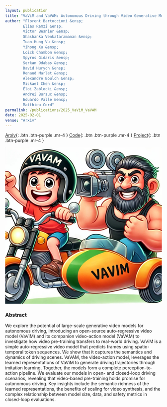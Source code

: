 ```yaml
---
layout: publication
title: "VaViM and VaVAM: Autonomous Driving through Video Generative Modeling"
author: "Florent Bartoccioni &ensp;
        Elias Ramzi &ensp;
        Victor Besnier &ensp;
        Shashanka Venkataramanan &ensp;
        Tuan-Hung Vu &ensp;
        Yihong Xu &ensp;
        Loick Chambon &ensp;
        Spyros Gidaris &ensp;
        Serkan Odabas &ensp;
        David Hurych &ensp;
        Renaud Marlet &ensp;
        Alexandre Boulch &ensp;
        Mickael Chen &ensp;
        Éloi Zablocki &ensp;
        Andrei Bursuc &ensp;
        Eduardo Valle &ensp;
        Matthieu Cord"
permalink: /publications/2025_VaViM_VaVAM
date: 2025-02-01
venue: "Arxiv"
---
```


[Arxiv](https://arxiv.org/abs/2502.15672){: .btn .btn-purple .mr-4 }
[Code](https://github.com/valeoai/VideoActionModel){: .btn .btn-purple .mr-4 }
[Project](https://valeoai.github.io/vavim-vavam/){: .btn .btn-purple .mr-4 }

![VaViM VaVAM teaser](/files/2025_VaViM_VaVAM/teaser.jpg)

### Abstract

We explore the potential of large-scale generative video models for autonomous driving, introducing an open-source auto-regressive video model (VaViM) and its companion video-action model (VaVAM) to investigate how video pre-training transfers to real-world driving. VaViM is a simple auto-regressive video model that predicts frames using spatio-temporal token sequences. We show that it captures the semantics and dynamics of driving scenes. VaVAM, the video-action model, leverages the learned representations of VaViM to generate driving trajectories through imitation learning. Together, the models form a complete perception-to-action pipeline. We evaluate our models in open- and closed-loop driving scenarios, revealing that video-based pre-training holds promise for autonomous driving. Key insights include the semantic richness of the learned representations, the benefits of scaling for video synthesis, and the complex relationship between model size, data, and safety metrics in closed-loop evaluations.